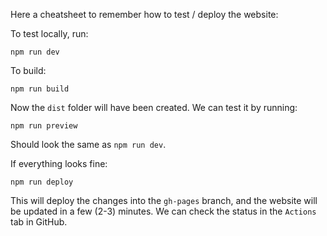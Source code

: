 Here a cheatsheet to remember how to test / deploy the website:

To test locally, run:
```
npm run dev
```

To build:
```
npm run build
```

Now the `dist` folder will have been created. We can test it by running:
```
npm run preview
```
Should look the same as `npm run dev`.

If everything looks fine:
```
npm run deploy
```
This will deploy the changes into the `gh-pages` branch, and the website will be updated in a few (2-3) minutes. We can check the status in the `Actions` tab in GitHub.
